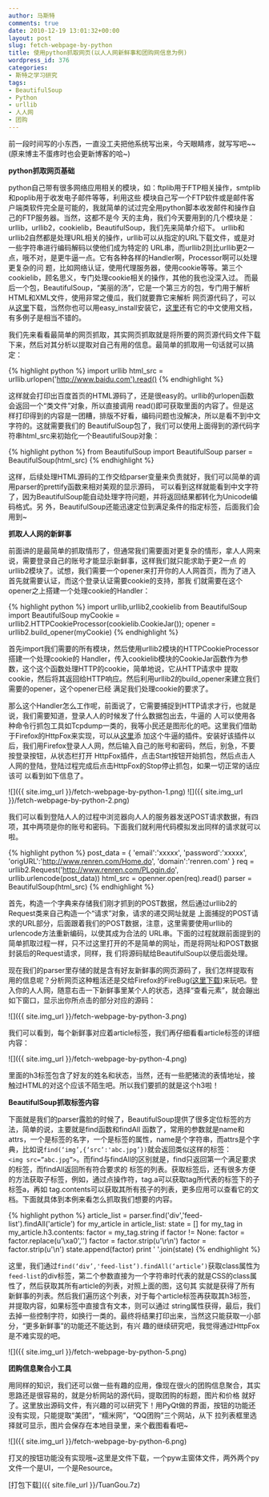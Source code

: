 ```yaml
---
author: 马斯特
comments: true
date: 2010-12-19 13:01:32+00:00
layout: post
slug: fetch-webpage-by-python
title: 使用python抓取网页(以人人网新鲜事和团购网信息为例)
wordpress_id: 376
categories:
- 斯特之学习研究
tags:
- BeautifulSoup
- Python
- urllib
- 人人网
- 团购
---
```


前一段时间写的小东西，一直没工夫把他系统写出来，今天眼睛疼，就写写吧~~(原来博主不蛋疼时也会更新博客的哈~)

**python抓取网页基础**

python自己带有很多网络应用相关的模块，如：ftplib用于FTP相关操作，smtplib和poplib用于收发电子邮件等等，利用这些 模块自己写一个FTP软件或是邮件客户端类软件完全是可能的，我就简单的试过完全用python脚本收发邮件和操作自己的FTP服务器。当然，这都不是今 天的主角，我们今天要用到的几个模块是：urllib，urllib2，cookielib，BeautifulSoup，我们先来简单介绍下。 urllib和urllib2自然都是处理URL相关的操作，urllib可以从指定的URL下载文件，或是对一些字符串进行编码解码以使他们成为特定的 URL串，而urllib2则比urllib更2一点，哦不对，是更牛逼一点。它有各种各样的Handler啊，Processor啊可以处理更复杂的问 题，比如网络认证，使用代理服务器，使用cookie等等。第三个cookielib，顾名思义，专门处理cookie相关的操作，其他的我也没深入过。 而最后一个包，BeautifulSoup，“美丽的汤”，它是一个第三方的包，专门用于解析HTML和XML文件，使用非常之傻瓜，我们就要靠它来解析 网页源代码了，可以从[这里](http://www.crummy.com/software/BeautifulSoup/#Download)下载，当然你也可以用easy_install安装它，[这里](http://www.crummy.com/software/BeautifulSoup/documentation.zh.html)还有它的中文使用文档，有多例子是相当不错的。

我们先来看看最简单的网页抓取，其实网页抓取就是将所要的网页源代码文件下载下来，然后对其分析以提取对自己有用的信息。最简单的抓取用一句话就可以搞定：

{% highlight python %}
import urllib
html_src = urllib.urlopen('http://www.baidu.com').read()
{% endhighlight %}

这样就会打印出百度首页的HTML源码了，还是很easy的。urllib的urlopen函数会返回一个“类文件”对象，所以直接调用 read()即可获取里面的内容了。但是这样打印得到的内容是一团糟，排版不好看，编码问题也没解决，所以是看不到中文字符的。这就需要我们的 BeautifulSoup包了，我们可以使用上面得到的源代码字符串html_src来初始化一个BeautifulSoup对象：

{% highlight python %}
from BeautifulSoup import BeautifulSoup
parser = BeautifulSoup(html_src)
{% endhighlight %}

这样，后续处理HTML源码的工作交给parser变量来负责就好，我们可以简单的调用parser的prettify函数来相对美观的显示源码， 可以看到这样就能看到中文字符了，因为BeautifulSoup能自动处理字符问题，并将返回结果都转化为Unicode编码格式。另 外，BeautifulSoup还能迅速定位到满足条件的指定标签，后面我们会用到~

<!--more-->

**抓取人人网的新鲜事**

前面讲的是最简单的抓取情形了，但通常我们需要面对更复杂的情形，拿人人网来说，需要登录自己的账号才能显示新鲜事，这样我们就只能求助于更2一点 的urllib2模块了。试想，我们需要一个opener来打开你的人人网首页，而为了进入首先就需要认证，而这个登录认证需要cookie的支持，那我 们就需要在这个opener之上搭建一个处理cookie的Handler：

{% highlight python %}
import urllib,urllib2,cookielib
from BeautifulSoup import BeautifulSoup
myCookie = urllib2.HTTPCookieProcessor(cookielib.CookieJar());
opener = urllib2.build_opener(myCookie)
{% endhighlight %}

首先import我们需要的所有模块，然后使用urllib2模块的HTTPCookieProcessor搭建一个处理cookie的 Handler，传入cookielib模块的CookieJar函数作为参数，这个这个函数处理HTTP的cookie，简单地说，它从HTTP请求中 提取cookie，然后将其返回给HTTP响应。然后利用urllib2的build_opener来建立我们需要的opener，这个opener已经 满足我们处理cookie的要求了。

那么这个Handler怎么工作呢，前面说了，它需要捕捉到HTTP请求才行，也就是说，我们需要知道，登录人人的时候发了什么数据包出去，牛逼的 人可以使用各种命令行抓包工具如Tcpdump一类的，我等小民还是图形化的吧。这里我们借助于Firefox的HttpFox来实现，可以从[这里](https://addons.mozilla.org/zh-CN/firefox/addon/6647/)添 加这个牛逼的插件。安装好该插件以后，我们用Firefox登录人人网，然后输入自己的账号和密码，然后，别急，不要按登录按钮，从状态栏打开 HttpFox插件，点击Start按钮开始抓包，然后点击人人网的登陆，登陆过程完成后点击HttpFox的Stop停止抓包，如果一切正常的话应该可 以看到如下信息了。


![]({{ site.img_url }}/fetch-webpage-by-python-1.png)
![]({{ site.img_url }}/fetch-webpage-by-python-2.png)


我们可以看到登陆人人的过程中浏览器向人人的服务器发送POST请求数据，有四项，其中两项是你的账号和密码。下面我们就利用代码模拟发出同样的请求就可以啦。

{% highlight python %}
post_data = {
    'email':'xxxxx',
    'password':'xxxxx',
    'origURL':'http://www.renren.com/Home.do',
    'domain':'renren.com'
}
req = urllib2.Request('http://www.renren.com/PLogin.do', urllib.urlencode(post_data))
html_src = openner.open(req).read()
parser = BeautifulSoup(html_src)
{% endhighlight %}

首先，构造一个字典来存储我们刚才抓到的POST数据，然后通过urllib2的Request类来自己构造一个“请求”对象，请求的递交网址就是 上面捕捉的POST请求的URL部分，后面跟着我们的POST数据，注意，这里需要使用urllib的urlencode方法重新编码，以使其成为合法的 URL串。下面的过程就跟前面提到的简单抓取过程一样，只不过这里打开的不是简单的网址，而是将网址和POST数据封装后的Request请求，同样，我 们将源码赋给BeautifulSoup以便后面处理。

现在我们的parser里存储的就是含有好友新鲜事的网页源码了，我们怎样提取有用的信息呢？分析网页这种粗活还是交给Firefox的FireBug([这里下载](https://addons.mozilla.org/zh-CN/firefox/addon/1843/))来玩吧。登入你的人人网，随意右击一下新鲜事里某个人的状态，选择“查看元素”，就会蹦出如下窗口，显示出你所点击的部分对应的源码：


![]({{ site.img_url }}/fetch-webpage-by-python-3.png)


我们可以看到，每个新鲜事对应着article标签，我们再仔细看看article标签的详细内容：


![]({{ site.img_url }}/fetch-webpage-by-python-4.png)


里面的h3标签包含了好友的姓名和状态，当然，还有一些肥猪流的表情地址，接触过HTML的对这个应该不陌生吧。所以我们要抓的就是这个h3啦！

**BeautifulSoup抓取标签内容**

下面就是我们的parser露脸的时候了，BeautifulSoup提供了很多定位标签的方法，简单的说，主要就是find函数和findAll 函数了，常用的参数就是name和attrs，一个是标签的名字，一个是标签的属性，name是个字符串，而attrs是个字典，比如说`find(‘img’,{‘src’:'abc.jpg’})`就会返回类似这样的标签：`<img src=”abc.jpg”>`。而find与findAll的区别就是，find只返回第一个满足要求的标签，而findAll返回所有符合要求的 标签的列表。获取标签后，还有很多方便的方法获取子标签，例如，通过点操作符，tag.a可以获取tag所代表的标签下的子标签a，再如 tag.contents可以获取其所有孩子的列表，更多应用可以查看它的文档。下面就具体到本例来看怎么抓取我们想要的内容。

{% highlight python %}
article_list = parser.find('div','feed-list').findAll('article')
for my_article in article_list:
    state = []
    for my_tag in my_article.h3.contents:
        factor = my_tag.string
        if factor != None:
            factor = factor.replace(u'\xa0','')
            factor = factor.strip(u'\r\n')
            factor = factor.strip(u'\n')
            state.append(factor)
    print ' '.join(state)
{% endhighlight %}

这里，我们通过`find(‘div’,'feed-list’).findAll(‘article’)`获取class属性为`feed-list`的div标签，第二个参数直接为一个字符串时代表的就是CSS的class属性了，然后获取其所有article的列表，对照上面的图，这句其 实就是获得了所有新鲜事的列表。然后我们遍历这个列表，对于每个article标签再获取其h3标签，并提取内容，如果标签中直接含有文本，则可以通过 string属性获得，最后，我们去掉一些控制字符，如换行一类的。最终将结果打印出来，当然这只能获取一小部分，“更多新鲜事”的功能还不能达到，有兴 趣的继续研究吧，我觉得通过HttpFox是不难实现的吧。


![]({{ site.img_url }}/fetch-webpage-by-python-5.png)


**团购信息聚合小工具**

用同样的知识，我们还可以做一些有趣的应用，像现在很火的团购信息聚合，其实思路还是很容易的，就是分析网站的源代码，提取团购的标题，图片和价格 就好了。这里放出源码文件，有兴趣的可以研究下！用PyQt做的界面，按钮的功能还没有实现，只能提取“美团”，“糯米网”，“QQ团购”三个网站，从下 拉列表框里选择就可显示，图片会保存在本地目录里，来个截图看看吧~


![]({{ site.img_url }}/fetch-webpage-by-python-6.png)


打叉的按钮功能没有实现哦~这里是文件下载，一个pyw主窗体文件，两外两个py文件一个是UI，一个是Resource。

[打包下载]({{ site.file_url }}/TuanGou.7z)
